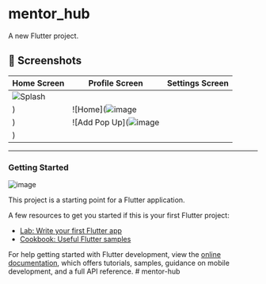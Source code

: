 # mentor_hub

A new Flutter project.

## 📸 Screenshots
| Home Screen | Profile Screen | Settings Screen |
|------------|---------------|----------------|
| ![Splash](https://github.com/user-attachments/assets/ca04db1b-fee4-4a43-b1e3-a77739dccda6)
) | ![Home](![image](https://github.com/user-attachments/assets/b92acfcd-fcc5-4405-9236-b166550a4d63)
) | ![Add Pop Up](![image](https://github.com/user-attachments/assets/0cab1e3a-e091-4708-ba4f-d8036a80c868)
) |

---

### Getting Started
![image](https://github.com/user-attachments/assets/0ea2c8e5-d00f-4912-91de-601163ebf6d7)

This project is a starting point for a Flutter application.

A few resources to get you started if this is your first Flutter project:

- [Lab: Write your first Flutter app](https://docs.flutter.dev/get-started/codelab)
- [Cookbook: Useful Flutter samples](https://docs.flutter.dev/cookbook)

For help getting started with Flutter development, view the
[online documentation](https://docs.flutter.dev/), which offers tutorials,
samples, guidance on mobile development, and a full API reference.
#   m e n t o r - h u b 
 
 

